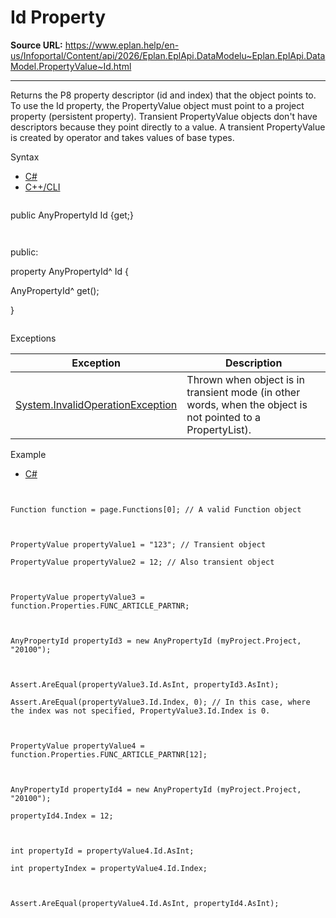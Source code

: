 # Id Property

**Source URL:** https://www.eplan.help/en-us/Infoportal/Content/api/2026/Eplan.EplApi.DataModelu~Eplan.EplApi.DataModel.PropertyValue~Id.html

---

Returns the P8 property descriptor (id and index) that the object points to. To use the Id property, the PropertyValue object must point to a project property (persistent property). Transient PropertyValue objects don't have descriptors because they point directly to a value. A transient PropertyValue is created by operator and takes values of base types.

Syntax

- [C#](#i-syntax-CS)
- [C++/CLI](#i-syntax-CPP2005)

```
```
public AnyPropertyId Id {get;}
```
```

```
```
public:

property AnyPropertyId^ Id {

   AnyPropertyId^ get();

}
```
```

Exceptions

| Exception | Description |
| --- | --- |
| [System.InvalidOperationException](#) | Thrown when object is in transient mode (in other words, when the object is not pointed to a PropertyList). |

Example

- [C#](#i-tab-content-b7f98ba5-02fe-44be-982d-c13cf08ba5f0)

```


Function function = page.Functions[0]; // A valid Function object



PropertyValue propertyValue1 = "123"; // Transient object

PropertyValue propertyValue2 = 12; // Also transient object



PropertyValue propertyValue3 = function.Properties.FUNC_ARTICLE_PARTNR;



AnyPropertyId propertyId3 = new AnyPropertyId (myProject.Project, "20100");



Assert.AreEqual(propertyValue3.Id.AsInt, propertyId3.AsInt);

Assert.AreEqual(propertyValue3.Id.Index, 0); // In this case, where the index was not specified, PropertyValue3.Id.Index is 0.



PropertyValue propertyValue4 = function.Properties.FUNC_ARTICLE_PARTNR[12];



AnyPropertyId propertyId4 = new AnyPropertyId (myProject.Project, "20100");

propertyId4.Index = 12;



int propertyId = propertyValue4.Id.AsInt;

int propertyIndex = propertyValue4.Id.Index;



Assert.AreEqual(propertyValue4.Id.AsInt, propertyId4.AsInt);





```
